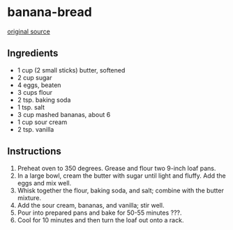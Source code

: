 # banana-bread

[original source](https://reluctantentertainer.com/sour-cream-banana-bread/)

## Ingredients

- 1 cup (2 small sticks) butter, softened
- 2 cup sugar
- 4 eggs, beaten
- 3 cups flour
- 2 tsp. baking soda
- 1 tsp. salt
- 3 cup mashed bananas, about 6
- 1 cup sour cream
- 2 tsp. vanilla

## Instructions

1. Preheat oven to 350 degrees. Grease and flour two 9-inch loaf pans.
1. In a large bowl, cream the butter with sugar until light and fluffy. Add the eggs and mix well.
1. Whisk together the flour, baking soda, and salt; combine with the butter mixture.
1. Add the sour cream, bananas, and vanilla; stir well.
1. Pour into prepared pans and bake for 50-55 minutes ???.
1. Cool for 10 minutes and then turn the loaf out onto a rack.
